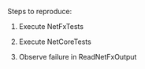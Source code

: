 Steps to reproduce:

1. Execute NetFxTests

2. Execute NetCoreTests

3. Observe failure in ReadNetFxOutput